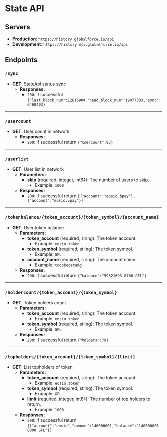 # State API

## Servers
- **Production**: `https://history.globalforce.io/api`
- **Development**: `https://history.dev.globalforce.io/api`

## Endpoints

### `/sync`
- **GET**: StateApi status sync
  - **Responses:**
    - `200`: if successful `{"last_block_num":12616900,"head_block_num":19077303,"sync":6460403}`

---

### `/usercount`
- **GET**: User count in network
  - **Responses:**
    - `200`: if successful return `{"usercount":95}`

---

### `/userlist`
- **GET**: User list in network
  - **Parameters:**
    - **skip** (required, integer, int64): The number of users to skip.
      - Example: `1000`
  - **Responses:**
    - `200`: if successful return `[{"account":"eosio.bpay"},{"account":"eosio.vpay"}]`

---

### `/tokenbalance/{token_account}/{token_symbol}/{account_name}`
- **GET**: User token balance
  - **Parameters:**
    - **token_account** (required, string): The token account.
      - Example: `eosio.token`
    - **token_symbol** (required, string): The token symbol.
      - Example: `GFL`
    - **account_name** (required, string): The account name.
      - Example: `todoboostamg`
  - **Responses:**
    - `200`: if successful return `{"balance":"59321693.8766 GFL"}`

---

### `/holdercount/{token_account}/{token_symbol}`
- **GET**: Token holders count
  - **Parameters:**
    - **token_account** (required, string): The token account.
      - Example: `eosio.token`
    - **token_symbol** (required, string): The token symbol.
      - Example: `GFL`
  - **Responses:**
    - `200`: if successful return `{"holders":79}`

---

### `/topholders/{token_account}/{token_symbol}/{limit}`
- **GET**: List topholders of token
  - **Parameters:**
    - **token_account** (required, string): The token account.
      - Example: `eosio.token`
    - **token_symbol** (required, string): The token symbol.
      - Example: `GFL`
    - **limit** (required, integer, int64): The number of top holders to return.
      - Example: `1000`
  - **Responses:**
    - `200`: if successful return `[{"account":"eosio","amount":140000001,"balance":"140000001.0000 GFL"}]`
